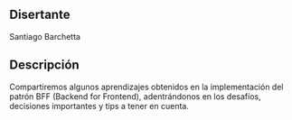 ## Disertante

Santiago Barchetta

## Descripción

Compartiremos algunos aprendizajes obtenidos en la implementación del patrón BFF (Backend for Frontend), adentrándonos en los desafíos, decisiones importantes y tips a tener en cuenta.